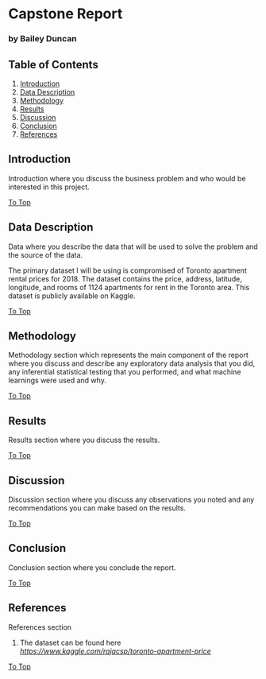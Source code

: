 # Capstone Report
### by Bailey Duncan

## Table of Contents
1. [Introduction](#introduction)
2. [Data Description](#data-description)
3. [Methodology](#methodology)
4. [Results](#results)
5. [Discussion](#discussion)
6. [Conclusion](#conclusion)
7. [References](#references)

## Introduction
Introduction where you discuss the business problem and who would be interested in this project.



[To Top](#table-of-contents)

## Data Description
Data where you describe the data that will be used to solve the problem and the source of the data.

The primary dataset I will be using is compromised of Toronto apartment rental prices for 2018. The dataset contains the price, address, latitude, longitude, and rooms of 1124 apartments for rent in the Toronto area. This dataset is publicly available on Kaggle. 

[To Top](#table-of-contents)

## Methodology 
Methodology section which represents the main component of the report where you discuss and describe any exploratory data analysis that you did, any inferential statistical testing that you performed, and what machine learnings were used and why.

[To Top](#table-of-contents)

## Results 
Results section where you discuss the results.

[To Top](#table-of-contents)

## Discussion 
Discussion section where you discuss any observations you noted and any recommendations you can make based on the results.

[To Top](#table-of-contents)

## Conclusion 
Conclusion section where you conclude the report.

[To Top](#table-of-contents)

## References
References section

1. The dataset can be found here *https://www.kaggle.com/rajacsp/toronto-apartment-price*

[To Top](#table-of-contents)